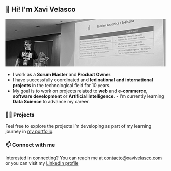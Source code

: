 ## 👋 Hi! I'm Xavi Velasco 
<kbd>![Xavi Velasco Banner](https://github.com/XaviVelasco/XaviVelasco/blob/main/img/Xavi%20Velasco%20Talk.jpg)

- I work as a **Scrum Master** and **Product Owner**.
- I have successfully coordinated and **led national and international projects** in the technological field for 10 years.
- My goal is to work on projects related to **web** and **e-commerce, software development** or **Artificial Intelligence**.
⁣⁣- I’m currently learning **Data Science** to advance my career.

### 👨‍💻 Projects

Feel free to explore the projects I’m developing as part of my learning journey in [my portfolio](https://github.com/XaviVelasco/Portfolio).

  ### 📫 Connect with me

Interested in connecting? You can reach me at contacto@xavivelasco.com or you can visit my [LinkedIn profile](https://www.linkedin.com/in/xavivelasco)
